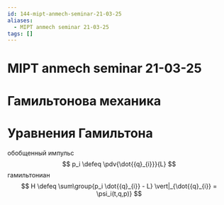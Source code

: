 ```yaml
---
id: 144-mipt-anmech-seminar-21-03-25
aliases:
  - MIPT anmech seminar 21-03-25
tags: []
---
```


# MIPT anmech seminar 21-03-25
# Гамильтонова механика
# Уравнения Гамильтона
обобщенный импульс
$$
p_i \defeq \pdv{\dot{{q}_{i}}}{L}
$$
гамильтониан
$$
H \defeq \sum\group{p_i \dot{{q}_{i}} - L} \vert|_{\dot{{q}_{i}} = \psi_i(t,q,p)}
$$
